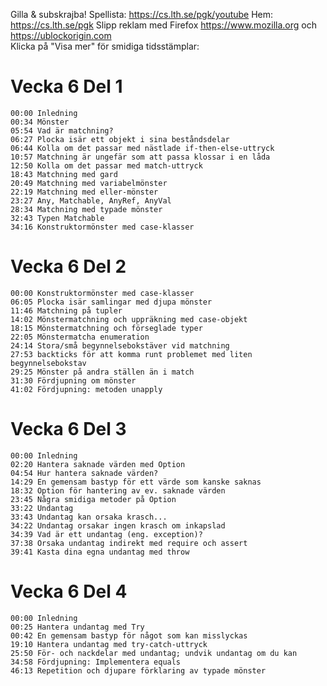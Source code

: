 Gilla & subskrajba! Spellista: https://cs.lth.se/pgk/youtube Hem: https://cs.lth.se/pgk
Slipp reklam med Firefox https://www.mozilla.org och https://ublockorigin.com  
Klicka på "Visa mer" för smidiga tidsstämplar:

# Vecka 6 Del 1
```
00:00 Inledning
00:34 Mönster
05:54 Vad är matchning?
06:27 Plocka isär ett objekt i sina beståndsdelar
06:44 Kolla om det passar med nästlade if-then-else-uttryck
10:57 Matchning är ungefär som att passa klossar i en låda 
12:50 Kolla om det passar med match-uttryck
18:43 Matchning med gard
20:49 Matchning med variabelmönster
22:19 Matchning med eller-mönster 
23:27 Any, Matchable, AnyRef, AnyVal
28:34 Matchning med typade mönster
32:43 Typen Matchable
34:16 Konstruktormönster med case-klasser
```

# Vecka 6 Del 2
```
00:00 Konstruktormönster med case-klasser
06:05 Plocka isär samlingar med djupa mönster
11:46 Matchning på tupler
14:02 Mönstermatchning och uppräkning med case-objekt
18:15 Mönstermatchning och förseglade typer
22:05 Mönstermatcha enumeration
24:14 Stora/små begynnelsebokstäver vid matchning
27:53 backticks för att komma runt problemet med liten begynnelsebokstav
29:25 Mönster på andra ställen än i match
31:30 Fördjupning om mönster
41:02 Fördjupning: metoden unapply
```

# Vecka 6 Del 3
```
00:00 Inledning
02:20 Hantera saknade värden med Option
04:54 Hur hantera saknade värden?
14:29 En gemensam bastyp för ett värde som kanske saknas
18:32 Option för hantering av ev. saknade värden
23:45 Några smidiga metoder på Option
33:22 Undantag
33:43 Undantag kan orsaka krasch...
34:22 Undantag orsakar ingen krasch om inkapslad 
34:39 Vad är ett undantag (eng. exception)?
37:38 Orsaka undantag indirekt med require och assert
39:41 Kasta dina egna undantag med throw
```

# Vecka 6 Del 4
```
00:00 Inledning
00:25 Hantera undantag med Try
00:42 En gemensam bastyp för något som kan misslyckas
19:10 Hantera undantag med try-catch-uttryck
25:50 För- och nackdelar med undantag; undvik undantag om du kan
34:58 Fördjupning: Implementera equals
46:13 Repetition och djupare förklaring av typade mönster
```

